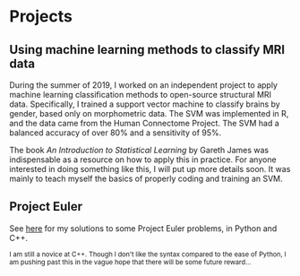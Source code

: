 # Projects
## Using machine learning methods to classify MRI data
During the summer of 2019, I worked on an independent project to apply machine learning classification methods to open-source structural MRI data. Specifically, I trained a support vector machine to classify brains by gender, based only on morphometric data. The SVM was implemented in R, and the data came from the Human Connectome Project. The SVM had a balanced accuracy of over 80% and a sensitivity of 95%.

The book *An Introduction to Statistical Learning* by Gareth James was indispensable as a resource on how to apply this in practice. For anyone interested in doing something like this, I will put up more details soon. It was mainly to teach myself the basics of properly coding and training an SVM.

## Project Euler
See [here](projects/euler.md) for my solutions to some Project Euler problems, in Python and C++.  

<sup>I am still a novice at C++. Though I don't like the syntax compared to the ease of Python, I am pushing past this in the vague hope that there will be some future reward...</sup>
